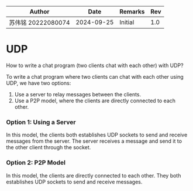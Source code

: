 | Author | Date       | Remarks | Rev |
|--------|------------|---------|-----|
| 苏伟铭 20222080074 | 2024-09-25 | Initial | 1.0 |

# UDP 
How to write a chat program (two clients chat with each other) with UDP?

To write a chat program where two clients can chat with each other using UDP, we have two options:

1. Use a server to relay messages between the clients.
2. Use a P2P model, where the clients are directly connected to each other.

### Option 1: Using a Server

In this model, the clients both establishes UDP sockets to send and receive messages from the server. The server receives a message and send it to the other client through the socket.


### Option 2: P2P Model

In this model, the clients are directly connected to each other. They both establishes UDP sockets to send and receive messages.



